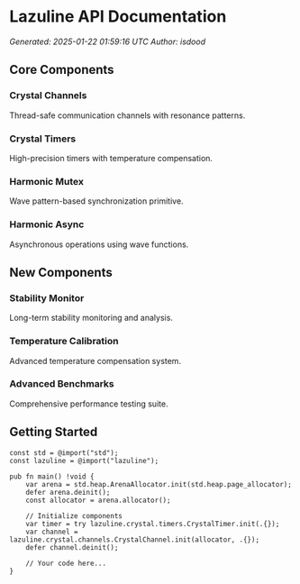 # Lazuline API Documentation
*Generated: 2025-01-22 01:59:16 UTC*
*Author: isdood*

## Core Components

### Crystal Channels
Thread-safe communication channels with resonance patterns.

### Crystal Timers
High-precision timers with temperature compensation.

### Harmonic Mutex
Wave pattern-based synchronization primitive.

### Harmonic Async
Asynchronous operations using wave functions.

## New Components

### Stability Monitor
Long-term stability monitoring and analysis.

### Temperature Calibration
Advanced temperature compensation system.

### Advanced Benchmarks
Comprehensive performance testing suite.

## Getting Started

```zig
const std = @import("std");
const lazuline = @import("lazuline");

pub fn main() !void {
    var arena = std.heap.ArenaAllocator.init(std.heap.page_allocator);
    defer arena.deinit();
    const allocator = arena.allocator();

    // Initialize components
    var timer = try lazuline.crystal.timers.CrystalTimer.init(.{});
    var channel = lazuline.crystal.channels.CrystalChannel.init(allocator, .{});
    defer channel.deinit();

    // Your code here...
}

